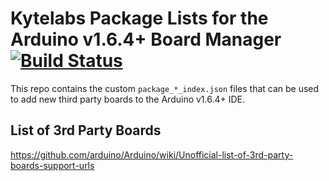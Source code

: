 # Kytelabs Package Lists for the Arduino v1.6.4+ Board Manager [![Build Status](https://travis-ci.org/rwohleb/kytelabs-board-index.svg?branch=master)](https://travis-ci.org/rwohleb/kytelabs-board-index)

This repo contains the custom `package_*_index.json` files that can be used to add new
third party boards to the Arduino v1.6.4+ IDE.

## List of 3rd Party Boards

https://github.com/arduino/Arduino/wiki/Unofficial-list-of-3rd-party-boards-support-urls
